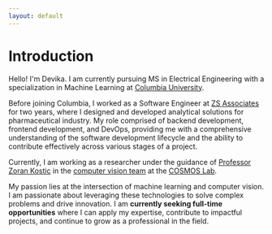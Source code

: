 ```yaml
---
layout: default
---
```


# Introduction

Hello! I'm Devika. I am currently pursuing MS in Electrical Engineering with a specialization in Machine Learning at [Columbia University](https://www.ee.columbia.edu/ms-program-ee).

Before joining Columbia, I worked as a Software Engineer at [ZS Associates](https://www.zs.com/) for two years, where I designed and developed analytical solutions for pharmaceutical industry. My role comprised of backend development, frontend development, and DevOps, providing me with a comprehensive understanding of the software development lifecycle and the ability to contribute effectively across various stages of a project.

Currently, I am working as a researcher under the guidance of [Professor Zoran Kostic](https://sites.google.com/site/mobiledcc/zk-my-page?authuser=0) in the [computer vision team](https://www.cosmos-lab.org/experimentation/smart-city-intersections/) at the [COSMOS Lab](https://cosmos-lab.org/).

My passion lies at the intersection of machine learning and computer vision. I am passionate about leveraging these technologies to solve complex problems and drive innovation. I am **currently seeking full-time opportunities** where I can apply my expertise, contribute to impactful projects, and continue to grow as a professional in the field.
